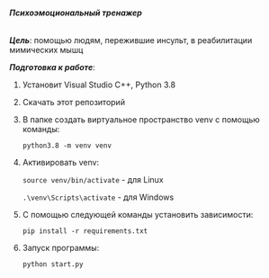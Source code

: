 ###### _**Психоэмоциональный тренажер**_

_**Цель**_: помощью людям, пережившие инсульт, в реабилитации мимических мышц

_**Подготовка к работе**_:
1) Установит Visual Studio C++, Python 3.8
2) Скачать этот репозиторий
3) В папке создать виртуальное пространство venv с помощью команды:
   
   `python3.8 -m venv venv`
   
4) Активировать venv:
   
   `source venv/bin/activate` - для Linux
   
   `.\venv\Scripts\activate` - для Windows
   
5) С помощью следующей команды установить зависимости:
   
   `pip install -r requirements.txt`
   
6) Запуск программы: 
   
   `python start.py`
